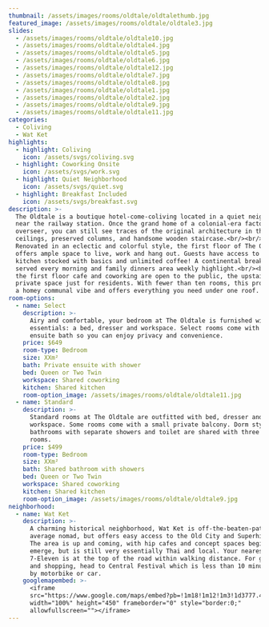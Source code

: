 ```yaml
---
thumbnail: /assets/images/rooms/oldtale/oldtalethumb.jpg
featured_image: /assets/images/rooms/oldtale/oldtale3.jpg
slides:
  - /assets/images/rooms/oldtale/oldtale10.jpg
  - /assets/images/rooms/oldtale/oldtale4.jpg
  - /assets/images/rooms/oldtale/oldtale5.jpg
  - /assets/images/rooms/oldtale/oldtale6.jpg
  - /assets/images/rooms/oldtale/oldtale12.jpg
  - /assets/images/rooms/oldtale/oldtale7.jpg
  - /assets/images/rooms/oldtale/oldtale8.jpg
  - /assets/images/rooms/oldtale/oldtale1.jpg
  - /assets/images/rooms/oldtale/oldtale2.jpg
  - /assets/images/rooms/oldtale/oldtale9.jpg
  - /assets/images/rooms/oldtale/oldtale11.jpg
categories:
  - Coliving
  - Wat Ket
highlights:
  - highlight: Coliving
    icon: /assets/svgs/coliving.svg
  - highlight: Coworking Onsite
    icon: /assets/svgs/work.svg
  - highlight: Quiet Neighborhood
    icon: /assets/svgs/quiet.svg
  - highlight: Breakfast Included
    icon: /assets/svgs/breakfast.svg
description: >-
  The Oldtale is a boutique hotel-come-coliving located in a quiet neighborhood
  near the railway station. Once the grand home of a colonial-era factory
  overseer, you can still see traces of the original architecture in the high
  ceilings, preserved columns, and handsome wooden staircase.<br/><br/>
  Renovated in an eclectic and colorful style, the first floor of The Oldtale
  offers ample space to live, work and hang out. Guests have access to a full
  kitchen stocked with basics and unlimited coffee! A continental breakfast is
  served every morning and family dinners area weekly highlight.<br/><br/> While
  the first floor cafe and coworking are open to the public, the upstairs is a
  private space just for residents. With fewer than ten rooms, this property has
  a homey communal vibe and offers everything you need under one roof.
room-options:
  - name: Select
    description: >-
      Airy and comfortable, your bedroom at The Oldtale is furnished with the
      essentials: a bed, dresser and workspace. Select rooms come with a private
      ensuite bath so you can enjoy privacy and convenience.
    price: $649
    room-type: Bedroom
    size: XXm²
    bath: Private ensuite with shower
    bed: Queen or Two Twin
    workspace: Shared coworking
    kitchen: Shared kitchen
    room-option_image: /assets/images/rooms/oldtale/oldtale11.jpg
  - name: Standard
    description: >-
      Standard rooms at The Oldtale are outfitted with bed, dresser and
      workspace. Some rooms come with a small private balcony. Dorm style
      bathrooms with separate showers and toilet are shared with three other
      rooms.
    price: $499
    room-type: Bedroom
    size: XXm²
    bath: Shared bathroom with showers
    bed: Queen or Two Twin
    workspace: Shared coworking
    kitchen: Shared kitchen
    room-option_image: /assets/images/rooms/oldtale/oldtale9.jpg
neighborhood:
  - name: Wat Ket
    description: >-
      A charming historical neighborhood, Wat Ket is off-the-beaten-path for the
      average nomad, but offers easy access to the Old City and Superhighway.
      The area is up and coming, with hip cafes and concept spaces beginning to
      emerge, but is still very essentially Thai and local. Your nearest
      7-Eleven is at the top of the road within walking distance. For grogeries
      and shopping, head to Central Festival which is less than 10 minutes away
      by motorbike or car.
    googlemapembed: >-
      <iframe
      src="https://www.google.com/maps/embed?pb=!1m18!1m12!1m3!1d3777.4150563453804!2d99.01417401452066!3d18.7796474661015!2m3!1f0!2f0!3f0!3m2!1i1024!2i768!4f13.1!3m3!1m2!1s0x30da25fe7e2fec31%3A0x6a66f1ebc6bb5854!2sThe%20Oldtale%20Hotel!5e0!3m2!1sen!2sth!4v1573046348504!5m2!1sen!2sth"
      width="100%" height="450" frameborder="0" style="border:0;"
      allowfullscreen=""></iframe>
---
```


